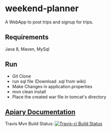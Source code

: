 # weekend-planner

A WebApp to post trips and signup for trips.
 
## Requirements
Java 8, Maven, MySql
  
## Run

* Git Clone 
* run sql file (Download .sql from wiki)
* Make Changes in application.properties
* mvn clean install 
* Place the created war file in tomcat's directory


## [Apiary Documentation](http://docs.weekendplanner1.apiary.io/#)

Travis Mvn Build Status:
[![Travis-ci Build Status](https://travis-ci.org/TejaKilaru/weekend-planner.svg?branch=master)](https://travis-ci.org/TejaKilaru/weekend-planner)
